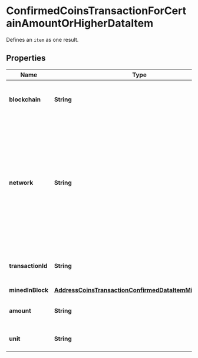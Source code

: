 

# ConfirmedCoinsTransactionForCertainAmountOrHigherDataItem

Defines an `item` as one result.

## Properties

| Name | Type | Description | Notes |
|------------ | ------------- | ------------- | -------------|
|**blockchain** | **String** | Represents the specific blockchain protocol name, e.g. Ethereum, Bitcoin, etc. |  |
|**network** | **String** | Represents the name of the blockchain network used; blockchain networks are usually identical as technology and software, but they differ in data, e.g. - \&quot;mainnet\&quot; is the live network with actual data while networks like \&quot;testnet\&quot;, \&quot;ropsten\&quot;, \&quot;rinkeby\&quot; are test networks. |  |
|**transactionId** | **String** | Defines the unique ID of the specific transaction, i.e. its identification number. |  |
|**minedInBlock** | [**AddressCoinsTransactionConfirmedDataItemMinedInBlock**](AddressCoinsTransactionConfirmedDataItemMinedInBlock.md) |  |  |
|**amount** | **String** | Defines the amount of coins sent with the confirmed transaction. |  |
|**unit** | **String** | Defines the unit of the transaction, e.g. BTC. |  |



